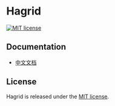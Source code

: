 # Hagrid
[![MIT license](https://img.shields.io/github/license/mashape/apistatus.svg)](https://opensource.org/licenses/MIT)

## Documentation

- [中文文档](https://laincloud.gitbooks.io/hagrid/content/)


## License
Hagrid is released under the [MIT license](LICENSE).
